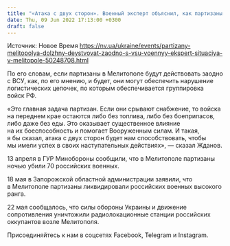 ```yaml
---
title: "«Атака с двух сторон». Военный эксперт объяснил, как партизаны могут помочь ВСУ при контрнаступлении на Мелитополь"
date: Thu, 09 Jun 2022 17:13:00 +0300
draft: false
---
```

Источник: Новое Время https://nv.ua/ukraine/events/partizany-melitopolya-dolzhny-deystvovat-zaodno-s-vsu-voennyy-ekspert-situaciya-v-melitopole-50248708.html


 По его словам, если партизаны в Мелитополе будут действовать заодно с ВСУ, как, по его мнению, и будет, они могут обеспечить нарушение логистических цепочек, по которым обеспечивается группировка войск РФ.

«Это главная задача партизан. Если они срывают снабжение, то войска на переднем крае остаются либо без топлива, либо без боеприпасов, либо даже без еды. Это оказывает существенное влияние на их боеспособность и помогает Вооруженным силам. И такая, я бы сказал, атака с двух сторон будет нам способствовать, чтобы мы имели успех в своих наступательных действиях», — сказал Жданов.

13 апреля в ГУР Минобороны сообщили, что в Мелитополе партизаны ночью убили 70 российских военных.

18 мая в Запорожской областной администрации заявили, что в Мелитополе партизаны ликвидировали российских военных высокого ранга.

22 мая сообщалось, что силы обороны Украины и движение сопротивления уничтожили радиолокационные станции российских оккупантов возле Мелитополя.

Присоединяйтесь к нам в соцсетях Facebook, Telegram и Instagram.
